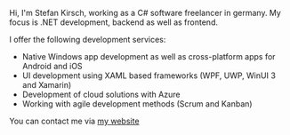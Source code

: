 Hi, I'm Stefan Kirsch, working as a C# software freelancer in germany.
My focus is .NET development, backend as well as frontend.

I offer the following development services:
- Native Windows app development as well as cross-platform apps for Android and iOS 
- UI development using XAML based frameworks (WPF, UWP, WinUI 3 and Xamarin)
- Development of cloud solutions with Azure
- Working with agile development methods (Scrum and Kanban)

You can contact me via [my website](https://kirsch-software.de)

<!---
Stefan-Kirsch/Stefan-Kirsch is a ✨ special ✨ repository because its `README.md` (this file) appears on your GitHub profile.
You can click the Preview link to take a look at your changes.
--->
